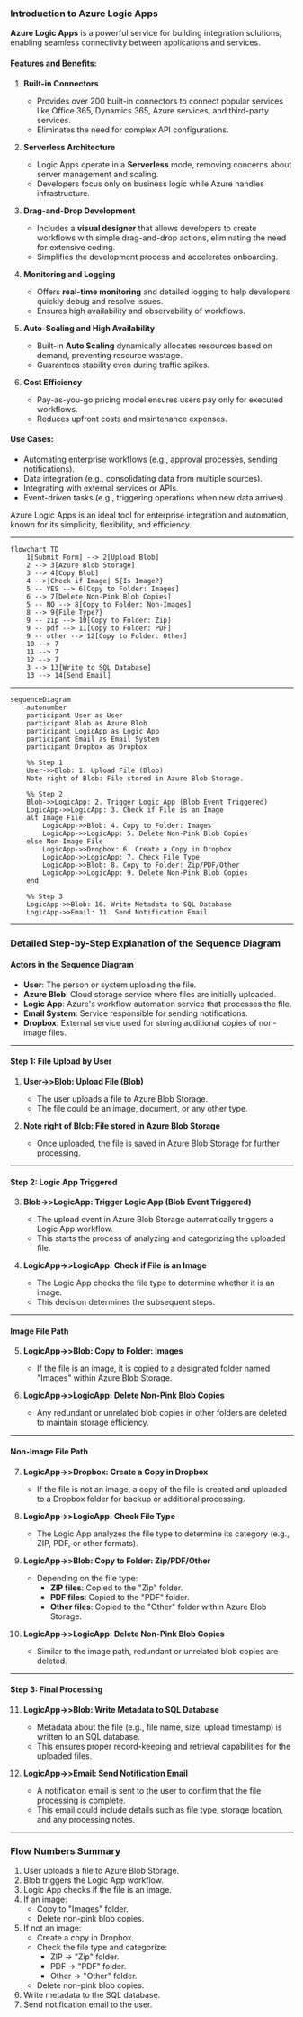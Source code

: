### Introduction to Azure Logic Apps

**Azure Logic Apps** is a powerful service for building integration solutions, enabling seamless connectivity between applications and services.

#### **Features and Benefits**:

1. **Built-in Connectors**  
   - Provides over 200 built-in connectors to connect popular services like Office 365, Dynamics 365, Azure services, and third-party services.  
   - Eliminates the need for complex API configurations.

2. **Serverless Architecture**  
   - Logic Apps operate in a **Serverless** mode, removing concerns about server management and scaling.  
   - Developers focus only on business logic while Azure handles infrastructure.

3. **Drag-and-Drop Development**  
   - Includes a **visual designer** that allows developers to create workflows with simple drag-and-drop actions, eliminating the need for extensive coding.  
   - Simplifies the development process and accelerates onboarding.

4. **Monitoring and Logging**  
   - Offers **real-time monitoring** and detailed logging to help developers quickly debug and resolve issues.  
   - Ensures high availability and observability of workflows.

5. **Auto-Scaling and High Availability**  
   - Built-in **Auto Scaling** dynamically allocates resources based on demand, preventing resource wastage.  
   - Guarantees stability even during traffic spikes.

6. **Cost Efficiency**  
   - Pay-as-you-go pricing model ensures users pay only for executed workflows.  
   - Reduces upfront costs and maintenance expenses.

#### **Use Cases**:

- Automating enterprise workflows (e.g., approval processes, sending notifications).  
- Data integration (e.g., consolidating data from multiple sources).  
- Integrating with external services or APIs.  
- Event-driven tasks (e.g., triggering operations when new data arrives).

Azure Logic Apps is an ideal tool for enterprise integration and automation, known for its simplicity, flexibility, and efficiency.

---

```mermaid
flowchart TD
    1[Submit Form] --> 2[Upload Blob]
    2 --> 3[Azure Blob Storage]
    3 --> 4[Copy Blob]
    4 -->|Check if Image| 5{Is Image?}
    5 -- YES --> 6[Copy to Folder: Images]
    6 --> 7[Delete Non-Pink Blob Copies]
    5 -- NO --> 8[Copy to Folder: Non-Images]
    8 --> 9{File Type?}
    9 -- zip --> 10[Copy to Folder: Zip]
    9 -- pdf --> 11[Copy to Folder: PDF]
    9 -- other --> 12[Copy to Folder: Other]
    10 --> 7
    11 --> 7
    12 --> 7
    3 --> 13[Write to SQL Database]
    13 --> 14[Send Email]
```

---

```mermaid
sequenceDiagram
    autonumber
    participant User as User
    participant Blob as Azure Blob
    participant LogicApp as Logic App
    participant Email as Email System
    participant Dropbox as Dropbox

    %% Step 1
    User->>Blob: 1. Upload File (Blob)
    Note right of Blob: File stored in Azure Blob Storage.

    %% Step 2
    Blob->>LogicApp: 2. Trigger Logic App (Blob Event Triggered)
    LogicApp->>LogicApp: 3. Check if File is an Image
    alt Image File
        LogicApp->>Blob: 4. Copy to Folder: Images
        LogicApp->>LogicApp: 5. Delete Non-Pink Blob Copies
    else Non-Image File
        LogicApp->>Dropbox: 6. Create a Copy in Dropbox
        LogicApp->>LogicApp: 7. Check File Type
        LogicApp->>Blob: 8. Copy to Folder: Zip/PDF/Other
        LogicApp->>LogicApp: 9. Delete Non-Pink Blob Copies
    end

    %% Step 3
    LogicApp->>Blob: 10. Write Metadata to SQL Database
    LogicApp->>Email: 11. Send Notification Email
```

---

### Detailed Step-by-Step Explanation of the Sequence Diagram

#### **Actors in the Sequence Diagram**
- **User**: The person or system uploading the file.
- **Azure Blob**: Cloud storage service where files are initially uploaded.
- **Logic App**: Azure's workflow automation service that processes the file.
- **Email System**: Service responsible for sending notifications.
- **Dropbox**: External service used for storing additional copies of non-image files.

---

#### **Step 1: File Upload by User**
1. **User->>Blob: Upload File (Blob)**  
   - The user uploads a file to Azure Blob Storage.  
   - The file could be an image, document, or any other type.  

2. **Note right of Blob: File stored in Azure Blob Storage**  
   - Once uploaded, the file is saved in Azure Blob Storage for further processing.  

---

#### **Step 2: Logic App Triggered**
3. **Blob->>LogicApp: Trigger Logic App (Blob Event Triggered)**  
   - The upload event in Azure Blob Storage automatically triggers a Logic App workflow.  
   - This starts the process of analyzing and categorizing the uploaded file.  

4. **LogicApp->>LogicApp: Check if File is an Image**  
   - The Logic App checks the file type to determine whether it is an image.  
   - This decision determines the subsequent steps.

---

#### **Image File Path**
5. **LogicApp->>Blob: Copy to Folder: Images**  
   - If the file is an image, it is copied to a designated folder named "Images" within Azure Blob Storage.  

6. **LogicApp->>LogicApp: Delete Non-Pink Blob Copies**  
   - Any redundant or unrelated blob copies in other folders are deleted to maintain storage efficiency.  

---

#### **Non-Image File Path**
7. **LogicApp->>Dropbox: Create a Copy in Dropbox**  
   - If the file is not an image, a copy of the file is created and uploaded to a Dropbox folder for backup or additional processing.

8. **LogicApp->>LogicApp: Check File Type**  
   - The Logic App analyzes the file type to determine its category (e.g., ZIP, PDF, or other formats).  

9. **LogicApp->>Blob: Copy to Folder: Zip/PDF/Other**  
   - Depending on the file type:
     - **ZIP files**: Copied to the "Zip" folder.
     - **PDF files**: Copied to the "PDF" folder.
     - **Other files**: Copied to the "Other" folder within Azure Blob Storage.

10. **LogicApp->>LogicApp: Delete Non-Pink Blob Copies**  
    - Similar to the image path, redundant or unrelated blob copies are deleted.  

---

#### **Step 3: Final Processing**
11. **LogicApp->>Blob: Write Metadata to SQL Database**  
    - Metadata about the file (e.g., file name, size, upload timestamp) is written to an SQL database.  
    - This ensures proper record-keeping and retrieval capabilities for the uploaded files.  

12. **LogicApp->>Email: Send Notification Email**  
    - A notification email is sent to the user to confirm that the file processing is complete.  
    - This email could include details such as file type, storage location, and any processing notes.  

---

### **Flow Numbers Summary**
1. User uploads a file to Azure Blob Storage.  
2. Blob triggers the Logic App workflow.  
3. Logic App checks if the file is an image.  
4. If an image:
   - Copy to "Images" folder.
   - Delete non-pink blob copies.  
5. If not an image:
   - Create a copy in Dropbox.
   - Check the file type and categorize:
     - ZIP -> "Zip" folder.
     - PDF -> "PDF" folder.
     - Other -> "Other" folder.  
   - Delete non-pink blob copies.  
6. Write metadata to the SQL database.  
7. Send notification email to the user.  

